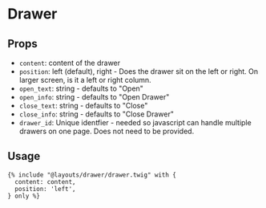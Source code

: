 # Drawer

## Props

- `content`: content of the drawer
- `position`: left (default), right - Does the drawer sit on the left or right. On larger screen, is it a left or right column.
- `open_text`: string - defaults to "Open"
- `open_info`: string - defaults to "Open Drawer"
- `close_text`: string - defaults to "Close"
- `close_info`: string - defaults to "Close Drawer"
- `drawer_id`: Unique identfier - needed so javascript can handle multiple drawers on one page. Does not need to be provided.

## Usage

```twig
{% include "@layouts/drawer/drawer.twig" with {
  content: content,
  position: 'left',
} only %}
```
